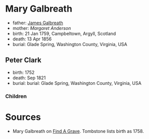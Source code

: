 # Mary Galbreath

- father: [James Galbreath](galbreath-james-1726.md)
- mother: *Margaret Anderson*
- birth: 21 Jan 1759, Campbeltown, Argyll, Scotland
- death: 13 Apr 1856
- burial: Glade Spring, Washington County, Virginia, USA

## Peter Clark

- birth: 1752
- death: Sep 1821
- burial: burial: Glade Spring, Washington County, Virginia, USA


### Children

# Sources

- Mary Galbreath on [Find A Grave](https://www.findagrave.com/memorial/41551747/mary-clark).  Tombstone lists birth as 1758.


